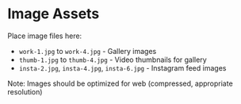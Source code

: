 # Image Assets

Place image files here:

- `work-1.jpg` to `work-4.jpg` - Gallery images
- `thumb-1.jpg` to `thumb-4.jpg` - Video thumbnails for gallery
- `insta-2.jpg`, `insta-4.jpg`, `insta-6.jpg` - Instagram feed images

Note: Images should be optimized for web (compressed, appropriate resolution)